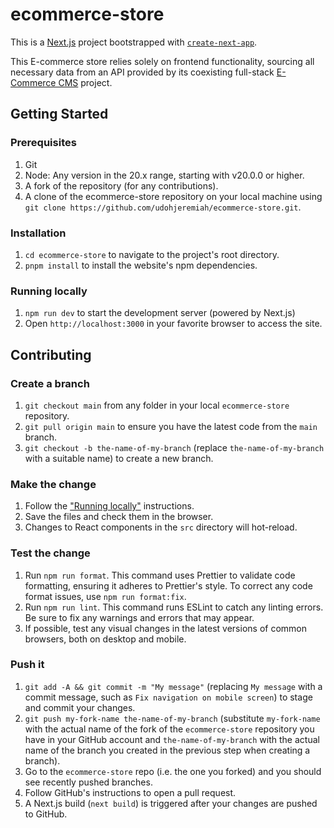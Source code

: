 # ecommerce-store

This is a [Next.js](https://nextjs.org/) project bootstrapped with
[`create-next-app`](https://github.com/vercel/next.js/tree/canary/packages/create-next-app).

This E-commerce store relies solely on frontend functionality, sourcing all necessary data from an API provided by its
coexisting full-stack [E-Commerce CMS](https://github.com/udohjeremiah/ecommerce-cms.git) project.

## Getting Started

### Prerequisites

1. Git
2. Node: Any version in the 20.x range, starting with v20.0.0 or higher.
3. A fork of the repository (for any contributions).
4. A clone of the ecommerce-store repository on your local machine using
   `git clone https://github.com/udohjeremiah/ecommerce-store.git`.

### Installation

1. `cd ecommerce-store` to navigate to the project's root directory.
2. `pnpm install` to install the website's npm dependencies.

### Running locally

1. `npm run dev` to start the development server (powered by Next.js)
2. Open `http://localhost:3000` in your favorite browser to access the site.

## Contributing

### Create a branch

1. `git checkout main` from any folder in your local `ecommerce-store` repository.
2. `git pull origin main` to ensure you have the latest code from the `main` branch.
3. `git checkout -b the-name-of-my-branch` (replace `the-name-of-my-branch` with a suitable name) to create a new
   branch.

### Make the change

1. Follow the ["Running locally"](#running-locally) instructions.
2. Save the files and check them in the browser.
3. Changes to React components in the `src` directory will hot-reload.

### Test the change

1. Run `npm run format`. This command uses Prettier to validate code formatting, ensuring it adheres to Prettier's
   style. To correct any code format issues, use `npm run format:fix`.
2. Run `npm run lint`. This command runs ESLint to catch any linting errors. Be sure to fix any warnings and errors that
   may appear.
3. If possible, test any visual changes in the latest versions of common browsers, both on desktop and mobile.

### Push it

1. `git add -A && git commit -m "My message"` (replacing `My message` with a commit message, such as `Fix navigation on
mobile screen`) to stage and commit your changes.
2. `git push my-fork-name the-name-of-my-branch` (substitute `my-fork-name` with the actual name of the fork of the
   `ecommerce-store` repository you have in your GitHub account and `the-name-of-my-branch` with the actual name of the
   branch you created in the previous step when creating a branch).
3. Go to the `ecommerce-store` repo (i.e. the one you forked) and you should see recently pushed branches.
4. Follow GitHub's instructions to open a pull request.
5. A Next.js build (`next build`) is triggered after your changes are pushed to GitHub.
